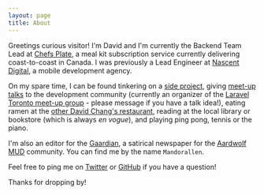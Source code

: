 ```yaml
---
layout: page
title: About
---
```


Greetings curious visitor! I'm David and I'm currently the Backend Team Lead at [Chefs Plate](https://chefsplate.com), a meal kit subscription service currently delivering coast-to-coast in Canada. I was previously a Lead Engineer at [Nascent Digital](http://nascentdigital.com/), a mobile development agency.   

On my spare time, I can be found tinkering on a [side project](/projects), giving [meet-up talks](https://speakerdeck.com/davidchchang) to the development community (currently an organizer of the [Laravel Toronto meet-up group](https://www.meetup.com/Laravel-Toronto) - please message if you have a talk idea!), eating ramen at the [other David Chang's restaurant](https://noodlebar-toronto.momofuku.com/), reading at the local library or bookstore (which is always _en vogue_), and playing ping pong, tennis or the piano.

I'm also an editor for the [Gaardian](http://www.gaardian.com), a satirical newspaper for the [Aardwolf MUD](http://www.aardwolf.com) community. You can find me by the name `Mandorallen`.

Feel free to ping me on [Twitter](https://twitter.com/davidchchang) or [GitHub](https://github.com/davidchchang) if you have a question! 

Thanks for dropping by!
